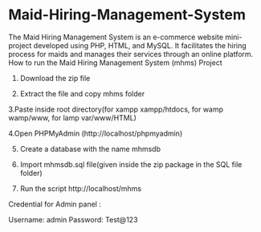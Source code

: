 # Maid-Hiring-Management-System
The Maid Hiring Management System is an e-commerce website mini-project developed using PHP, HTML, and MySQL. It facilitates the hiring process for maids and manages their services through an online platform.
<br>
How to run the Maid Hiring Management System (mhms) Project

1. Download the zip file

2. Extract the file and copy mhms folder

3.Paste inside root directory(for xampp xampp/htdocs, for wamp wamp/www, for lamp var/www/HTML)

4.Open PHPMyAdmin (http://localhost/phpmyadmin)

5. Create a database with the name mhmsdb

6. Import mhmsdb.sql file(given inside the zip package in the SQL file folder)

7. Run the script http://localhost/mhms

Credential for Admin panel :

Username: admin
Password: Test@123

